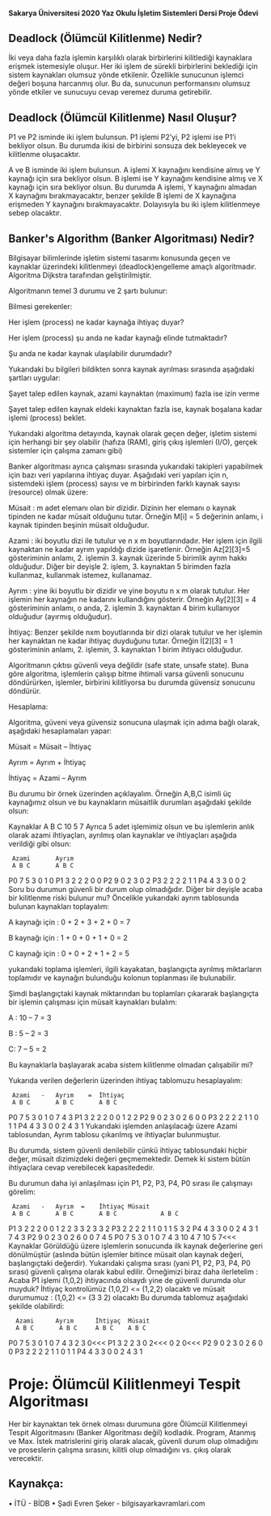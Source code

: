 #### Sakarya Üniversitesi 2020 Yaz Okulu İşletim Sistemleri Dersi Proje Ödevi

## Deadlock (Ölümcül Kilitlenme) Nedir?

İki veya daha fazla işlemin karşılıklı olarak birbirlerini kilitlediği kaynaklara erişmek istemesiyle oluşur. Her iki işlem de sürekli birbirlerini beklediği için sistem kaynakları olumsuz yönde etkilenir. Özellikle sunucunun işlemci değeri boşuna harcanmış olur. Bu da, sunucunun performansını olumsuz yönde etkiler ve sunucuyu cevap veremez duruma getirebilir.

## Deadlock (Ölümcül Kilitlenme) Nasıl Oluşur?

P1 ve P2 isminde iki işlem bulunsun. P1 işlemi P2’yi, P2 işlemi ise P1’i bekliyor olsun. Bu durumda ikisi de birbirini sonsuza dek bekleyecek ve kilitlenme oluşacaktır.

A ve B isminde iki işlem bulunsun. A işlemi X kaynağını kendisine almış ve Y kaynağı için sıra bekliyor olsun. B işlemi ise Y kaynağını kendisine almış ve X kaynağı için sıra bekliyor olsun. Bu durumda A işlemi, Y kaynağını almadan X kaynağını bırakmayacaktır, benzer şekilde B işlemi de X kaynağına erişmeden Y kaynağını bırakmayacaktır. Dolayısıyla bu iki işlem kilitlenmeye sebep olacaktır.

## Banker's Algorithm (Banker Algoritması) Nedir?

Bilgisayar bilimlerinde işletim sistemi tasarımı konusunda geçen ve kaynaklar üzerindeki kilitlenmeyi (deadlock)engelleme amaçlı algoritmadır. Algoritma Dijkstra tarafından geliştirilmiştir.

Algoritmanın temel 3 durumu ve 2 şartı bulunur:

Bilmesi gerekenler:

Her işlem (process) ne kadar kaynağa ihtiyaç duyar?

Her işlem (process) şu anda ne kadar kaynağı elinde tutmaktadır?

Şu anda ne kadar kaynak ulaşılabilir durumdadır?

Yukarıdaki bu bilgileri bildikten sonra kaynak ayrılması sırasında aşağıdaki şartları uygular:

Şayet talep edilen kaynak, azami kaynaktan (maximum) fazla ise izin verme

Şayet talep edilen kaynak eldeki kaynaktan fazla ise, kaynak boşalana kadar işlemi (process) beklet.

Yukarıdaki algoritma detayında, kaynak olarak geçen değer, işletim sistemi için herhangi bir şey olabilir (hafıza (RAM), giriş çıkış işlemleri (I/O), gerçek sistemler için çalışma zamanı gibi)

Banker algoritması ayrıca çalışması sırasında yukarıdaki takipleri yapabilmek için bazı veri yapılarına ihtiyaç duyar. Aşağıdaki veri yapıları için n, sistemdeki işlem (process) sayısı ve m birbirinden farklı kaynak sayısı (resource) olmak üzere:

Müsait : m adet elemanı olan bir dizidir. Dizinin her elemanı o kaynak tipinden ne kadar müsait olduğunu tutar. Örneğin M[i] = 5 değerinin anlamı, i kaynak tipinden beşinin müsait olduğudur.

Azami : iki boyutlu dizi ile tutulur ve n x m boyutlarındadır. Her işlem için ilgili kaynaktan ne kadar ayrım yapıldığı dizide işaretlenir. Örneğin Az[2][3]=5 gösteriminin anlamı, 2. işlemin 3. kaynak üzerinde 5 birimlik ayrım hakkı olduğudur. Diğer bir deyişle 2. işlem, 3. kaynaktan 5 birimden fazla kullanmaz, kullanmak istemez, kullanamaz.

Ayrım : yine iki boyutlu bir dizidir ve yine boyutu n x m olarak tutulur. Her işlemin her kaynağın ne kadarını kullandığını gösterir. Örneğin Ay[2][3] = 4 gösteriminin anlamı, o anda, 2. işlemin 3. kaynaktan 4 birim kullanıyor olduğudur (ayırmış olduğudur).

İhtiyaç: Benzer şekilde nxm boyutlarında bir dizi olarak tutulur ve her işlemin her kaynaktan ne kadar ihtiyaç duyduğunu tutar. Örneğin İ[2][3] = 1 gösteriminin anlamı, 2. işlemin, 3. kaynaktan 1 birim ihtiyacı olduğudur.

Algoritmanın çıktısı güvenli veya değildir (safe state, unsafe state). Buna göre algoritma, işlemlerin çalışıp bitme ihtimali varsa güvenli sonucunu döndürürken, işlemler, birbirini kilitliyorsa bu durumda güvensiz sonucunu döndürür.

Hesaplama:

Algoritma, güveni veya güvensiz sonucuna ulaşmak için adıma bağlı olarak, aşağıdaki hesaplamaları yapar:

Müsait = Müsait – İhtiyaç

Ayrım = Ayrım + İhtiyaç

İhtiyaç = Azami – Ayrım

Bu durumu bir örnek üzerinden açıklayalım. Örneğin A,B,C isimli üç kaynağımız olsun ve bu kaynakların müsaitlik durumları aşağıdaki şekilde olsun:

Kaynaklar
 A B C
10 5 7
Ayrıca 5 adet işlemimiz olsun ve bu işlemlerin anlık olarak azami ihtiyaçları, ayrılmış olan kaynaklar ve ihtiyaçları aşağıda verildiği gibi olsun:

     Azami       Ayrım
     A B C       A B C
P0   7 5 3       0 1 0
P1   3 2 2       2 0 0
P2   9 0 2       3 0 2
P3   2 2 2       2 1 1
P4   4 3 3       0 0 2
Soru bu durumun güvenli bir durum olup olmadığıdır. Diğer bir deyişle acaba bir kilitlenme riski bulunur mu? Öncelikle yukarıdaki ayrım tablosunda bulunan kaynakları toplayalım:

A kaynağı için : 0 + 2 + 3 + 2 + 0 = 7

B kaynağı için : 1 + 0 + 0 + 1 + 0 = 2

C kaynağı için : 0 + 0 + 2 + 1 + 2 = 5

yukarıdaki toplama işlemleri, ilgili kayakatan, başlangıçta ayrılmış miktarların toplamıdır ve kaynağın bulunduğu kolonun toplanması ile bulunabilir.

Şimdi başlangıçtaki kaynak miktarından bu toplamları çıkararak başlangıçta bir işlemin çalışması için müsait kaynakları bulalım:

A : 10 – 7 = 3

B : 5 – 2 = 3

C: 7 – 5 = 2

Bu kaynaklarla başlayarak acaba sistem kilitlenme olmadan çalışabilir mi?

Yukarıda verilen değerlerin üzerinden ihtiyaç tablomuzu hesaplayalım:

     Azami   -   Ayrım    =  İhtiyaç
     A B C       A B C       A B C
P0   7 5 3       0 1 0       7 4 3
P1   3 2 2       2 0 0       1 2 2
P2   9 0 2       3 0 2       6 0 0
P3   2 2 2       2 1 1       0 1 1
P4   4 3 3       0 0 2       4 3 1
Yukarıdaki işlemden anlaşılacağı üzere Azami tablosundan, Ayrım tablosu çıkarılmış ve ihtiyaçlar bulunmuştur.

Bu durumda, sistem güvenli denilebilir çünkü ihtiyaç tablosundaki hiçbir değer, müsait dizimizdeki değeri geçmemektedir. Demek ki sistem bütün ihtiyaçlara cevap verebilecek kapasitededir.

Bu durumun daha iyi anlaşılması için P1, P2, P3, P4, P0 sırası ile çalışmayı görelim:

     Azami   -   Ayrım  =    İhtiyaç Müsait
     A B C       A B C       A B C            A B C
P1   3 2 2       2 0 0       1 2 2    3 3 2   3 3 2
P3   2 2 2       2 1 1       0 1 1    5 3 2
P4   4 3 3       0 0 2       4 3 1    7 4 3
P2   9 0 2       3 0 2       6 0 0    7 4 5
P0   7 5 3       0 1 0       7 4 3   10 4 7
                                     10 5 7<<< Kaynaklar
Görüldüğü üzere işlemlerin sonucunda ilk kaynak değerlerine geri dönülmüştür (aslında bütün işlemler bitince müsait olan kaynak değeri, başlangıçtaki değerdir).
Yukarıdaki çalışma sırası (yani P1, P2, P3, P4, P0 sırası) güvenli çalışma olarak kabul edilir. Örneğimizi biraz daha ilerletelim :
Acaba P1 işlemi (1,0,2) ihtiyacında olsaydı yine de güvenli durumda olur muyduk?
İhtiyaç kontrolümüz (1,0,2)
<=
(1,2,2) olacaktı
ve müsait durumumuz : (1,0,2)
<=
(3 3 2) olacaktı
Bu durumda tablomuz aşağıdaki şekilde olabilirdi:

      Azami      Ayrım      İhtiyaç  Müsait
      A B C       A B C     A B C    A B C
P0   7 5 3       0 1 0       7 4 3     2 3 0<<<
P1   3 2 2       3 0 2<<<    0 2 0<<<
P2   9 0 2       3 0 2       6 0 0
P3   2 2 2       2 1 1       0 1 1
P4   4 3 3       0 0 2       4 3 1

# Proje: Ölümcül Kilitlenmeyi Tespit Algoritması

Her bir kaynaktan tek örnek olması durumuna göre Ölümcül Kilitlenmeyi Tespit  Algoritmasını (Banker Algoritması değil) kodladık. Program, Atanmış ve Max. İstek matrislerini giriş olarak alacak, güvenli durum olup olmadığını ve proseslerin çalışma sırasını, kilitli olup olmadığını vs. çıkış olarak verecektir.

## Kaynakça:
• İTÜ - BİDB
• Şadi Evren Şeker - bilgisayarkavramlari.com
